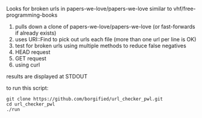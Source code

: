 Looks for broken urls in papers-we-love/papers-we-love similar to vhf/free-programming-books

1. pulls down a clone of papers-we-love/papers-we-love (or fast-forwards if already exists)
2. uses URI::Find to pick out urls each file (more than one url per line is OK)
3. test for broken urls using multiple methods to reduce false negatives
  1. HEAD request
  2. GET request
  3. using curl
  
results are displayed at STDOUT



to run this script:

```
git clone https://github.com/borgified/url_checker_pwl.git
cd url_checker_pwl
./run
```
